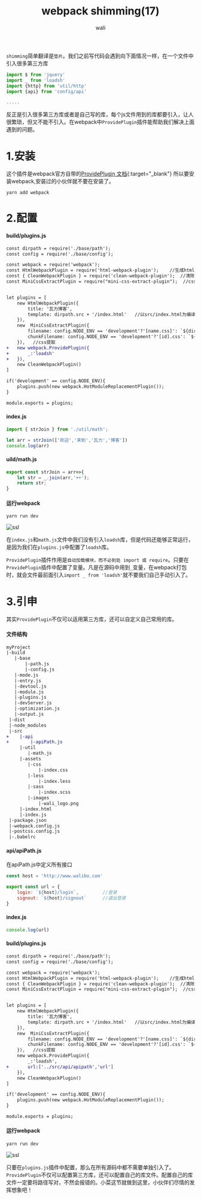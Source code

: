 ﻿---
layout: post
title: webpack shimming(17)
tagline: webpack教程
category: webpack      #分类
author: wali    #作者
tag: webpack     #标签
ghurl:      #github url
ghurl_zip:  #github zip下载
comments: true
post_nav: ["1.安装","2.配置","3.引申"]
group_tag: webpack4.x 教程
---

`shimming`简单翻译是`垫片`。我们之前写代码会遇到向下面情况一样，在一个文件中引入很多第三方库

```javascript
import $ from 'jquery'
import _ from 'loadsh'
import {http} from 'util/http'
import {api} from 'config/api'

.....
```

反正是引入很多第三方库或者是自己写的库，每个js文件用到的库都要引入，让人很繁琐，但又不能不引入。在webpack中`ProvidePlugin`插件能帮助我们解决上面遇到的问题。

# 1.安装

这个插件是webpack官方自带的[ProvidePlugin 文档](https://webpack.docschina.org/plugins/provide-plugin/ "https://webpack.docschina.org/plugins/provide-plugin/"){:target="_blank"} 所以要安装webpack,安装过的小伙伴就不要在安装了。

```
yarn add webpack
```

# 2.配置

#### build/plugins.js

```diff
const dirpath = require('./base/path');
const config = require('./base/config');

const webpack = require('webpack');
const HtmlWebpackPlugin = require('html-webpack-plugin');    //生成html文件
const { CleanWebpackPlugin } = require('clean-webpack-plugin');  //清除
const MiniCssExtractPlugin = require("mini-css-extract-plugin");  //css样式提取


let plugins = [
	new HtmlWebpackPlugin({
		title: '瓦力博客',
		template: dirpath.src + '/index.html'   //以src/index.html为编译模板
	}),
	new  MiniCssExtractPlugin({
		filename: config.NODE_ENV == 'development'?'[name.css]': `${dirpath.css}/[name].[hash].css`,
		chunkFilename: config.NODE_ENV == 'development'?'[id].css': `${dirpath.css}/[id].[hash].css`
	}),   //css提取
+	new webpack.ProvidePlugin({
+		_:'loadsh'
+	}),
	new CleanWebpackPlugin()
]

if('development' == config.NODE_ENV){
	plugins.push(new webpack.HotModuleReplacementPlugin());
}

module.exports = plugins;
```

#### index.js

```javascript
import { strJoin } from './util/math';

let arr = strJoin(['欢迎','来到','瓦力','博客'])
console.log(arr)
```

#### uild/math.js

```javascript
export const strJoin = arr=>{
    let str = _.join(arr,'++');
    return str;
}
```

#### 运行webpack

```
yarn run dev
```

![ssl](http://walidream.com:9999/blogImage/webpack/webpack_42.png)

在`index.js`和`math.js`文件中我们没有引入`loadsh`库，但是代码还能够正常运行，是因为我们在`plugins.js`中配置了`loadsh`库。

`ProvidePlugin`插件作用是`自动加载模块，而不必到处 import 或 require`。只要在`ProvidePlugin`插件中配置了变量。凡是在源码中用到`_`变量，在webpack打包时，就会文件最前面引入`import _ from 'loadsh'`就不要我们自己手动引入了。


# 3.引申

其实`ProvidePlugin`不仅可以适用第三方库，还可以自定义自己常用的库。

#### 文件结构

```diff
myProject
|-build
   |-base
       |-path.js
       |-config.js
   |-mode.js
   |-entry.js
   |-devtool.js
   |-module.js
   |-plugins.js
   |-devServer.js
   |-optimization.js
   |-output.js
 |-dist
 |-node_modules
 |-src
+    |-api
+        |-apiPath.js
     |-util
        |-math.js
     |-assets
        |-css
            |-index.css
        |-less
            |-index.less     
        |-sass
            |-index.scss
        |-images
            |-wali_logo.png
     |-index.html
     |-index.js
 |-package.json
 |-webpack.config.js
 |-postcss.config.js
 |-.babelrc
```

#### api/apiPath.js

在apiPath.js中定义所有接口

```javascript
const host = 'http://www.walibo.com'

export const url = {
    login: `${host}/login`,         //登录
    signout: `${host}/signout`      //退出登录
}
```

#### index.js

```javascript
console.log(url)
```

#### build/plugins.js

```diff
const dirpath = require('./base/path');
const config = require('./base/config');

const webpack = require('webpack');
const HtmlWebpackPlugin = require('html-webpack-plugin');    //生成html文件
const { CleanWebpackPlugin } = require('clean-webpack-plugin');  //清除
const MiniCssExtractPlugin = require("mini-css-extract-plugin");  //css样式提取


let plugins = [
	new HtmlWebpackPlugin({
		title: '瓦力博客',
		template: dirpath.src + '/index.html'   //以src/index.html为编译模板
	}),
	new  MiniCssExtractPlugin({
		filename: config.NODE_ENV == 'development'?'[name.css]': `${dirpath.css}/[name].[hash].css`,
		chunkFilename: config.NODE_ENV == 'development'?'[id].css': `${dirpath.css}/[id].[hash].css`
	}),   //css提取
	new webpack.ProvidePlugin({
		_:'loadsh',
+		url:['../src/api/apipath','url']	
	}),
	new CleanWebpackPlugin()
]

if('development' == config.NODE_ENV){
	plugins.push(new webpack.HotModuleReplacementPlugin());
}

module.exports = plugins;
```

#### 运行webpack

```
yarn run dev
```

![ssl](http://walidream.com:9999/blogImage/webpack/webpack_43.png)

只要在`plugins.js`插件中配置，那么在所有源码中都不需要单独引入了。`ProvidePlugin`不仅可以配置第三方库，还可以配置自己的库文件。配置自己的库文件一定要将路径写对，不然会报错的。小菜这节就做到这里，小伙伴们尽情的发挥想象吧！




